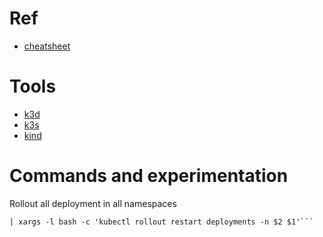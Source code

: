 # Ref

* [cheatsheet](https://kubernetes.io/docs/reference/kubectl/cheatsheet/)

# Tools

* [k3d](https://k3d.io/v5.0.0/)
* [k3s](https://k3s.io/)
* [kind](https://kind.sigs.k8s.io/docs/user/quick-start/)

# Commands and experimentation

Rollout all deployment in all namespaces
```kubectl get -A deploy --output custom-columns=name:.metadata.name,namespace:.metadata.namespace --no-headers \                                                           
| xargs -l bash -c 'kubectl rollout restart deployments -n $2 $1'```
